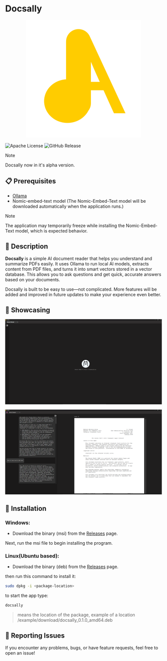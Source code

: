# Docsally

<p align="center">
<img src="public/assets/docsallyLogo.png" alt="logo">
</p>

![Apache License](https://img.shields.io/badge/license-Apache%202.0-blue)
![GitHub Release]([https://img.shields.io/github/v/release/hish22/docsally](https://img.shields.io/github/v/release/hish22/docsally))

> [!NOTE]
> Docsally now in it's alpha version.

## 📋 Prerequisites

- <a href="https://ollama.com">Ollama</a>
- Nomic-embed-text model (The Nomic-Embed-Text model will be downloaded automatically when the application runs.)

> [!NOTE]
> The application may temporarily freeze while installing the Nomic-Embed-Text model, which is expected behavior.

## 📖 Description

**Docsally** is a simple AI document reader that helps you understand and summarize PDFs easily. It uses Ollama to run local AI models, extracts content from PDF files, and turns it into smart vectors stored in a vector database. This allows you to ask questions and get quick, accurate answers based on your documents.

Docsally is built to be easy to use—not complicated. More features will be added and improved in future updates to make your experience even better.

## 📸 Showcasing

<p align="center">
<img src="public/assets/docsally_testcase2.png" alt="logo">
</p>

<p align="center">
<img src="public/assets/docsally_testcase.png" alt="logo">
</p>

## 🔧 Installation

### Windows:

- Download the binary (msi) from the <a href="https://github.com/hish22/docsally/releases">Releases</a> page.

Next, run the msi file to begin installing the program.

### Linux(Ubuntu based):

- Download the binary (deb) from the <a href="https://github.com/hish22/docsally/releases">Releases</a> page.

then run this command to install it:

```bash
sudo dpkg -i <package-location>
```

to start the app type:

```bash
docsally
```

> <package-location> means the location of the package, example of a location /example/download/docsally_0.1.0_amd64.deb

## 📢 Reporting Issues

If you encounter any problems, bugs, or have feature requests, feel free to open an issue!
